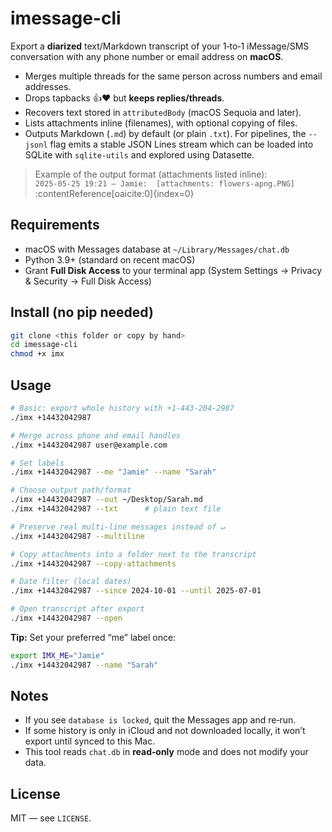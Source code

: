 # imessage-cli

Export a **diarized** text/Markdown transcript of your 1‑to‑1 iMessage/SMS conversation with any phone number or email address on **macOS**.

- Merges multiple threads for the same person across numbers and email addresses.
- Drops tapbacks 👍❤️ but **keeps replies/threads**.
- Recovers text stored in `attributedBody` (macOS Sequoia and later).
- Lists attachments inline (filenames), with optional copying of files.
- Outputs Markdown (`.md`) by default (or plain `.txt`).
For pipelines, the `--jsonl` flag emits a stable JSON Lines stream which can be loaded into SQLite with `sqlite-utils` and explored using Datasette.

> Example of the output format (attachments listed inline):  
> `2025-05-25 19:21 — Jamie:  [attachments: flowers-apng.PNG]` :contentReference[oaicite:0]{index=0}

## Requirements

- macOS with Messages database at `~/Library/Messages/chat.db`
- Python 3.9+ (standard on recent macOS)
- Grant **Full Disk Access** to your terminal app (System Settings → Privacy & Security → Full Disk Access)

## Install (no pip needed)

```bash
git clone <this folder or copy by hand>
cd imessage-cli
chmod +x imx
```

## Usage

```bash
# Basic: export whole history with +1-443-204-2987
./imx +14432042987

# Merge across phone and email handles
./imx +14432042987 user@example.com

# Set labels
./imx +14432042987 --me "Jamie" --name "Sarah"

# Choose output path/format
./imx +14432042987 --out ~/Desktop/Sarah.md
./imx +14432042987 --txt      # plain text file

# Preserve real multi-line messages instead of ↵
./imx +14432042987 --multiline

# Copy attachments into a folder next to the transcript
./imx +14432042987 --copy-attachments

# Date filter (local dates)
./imx +14432042987 --since 2024-10-01 --until 2025-07-01

# Open transcript after export
./imx +14432042987 --open
```

**Tip:** Set your preferred “me” label once:

```bash
export IMX_ME="Jamie"
./imx +14432042987 --name "Sarah"
```

## Notes

- If you see `database is locked`, quit the Messages app and re‑run.
- If some history is only in iCloud and not downloaded locally, it won’t export until synced to this Mac.
- This tool reads `chat.db` in **read‑only** mode and does not modify your data.

## License

MIT — see `LICENSE`.
